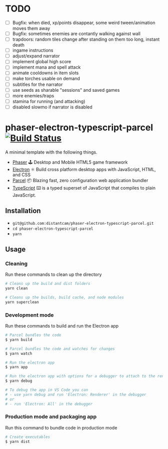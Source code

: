 # TODO

- [ ] Bugfix: when died, xp/points disappear, some weird tween/animation moves them away
- [ ] Bugfix: sometimes enemies are contantly walking against wall
- [ ] trapdoors: random tiles change after standing on them too long, instant death
- [ ] ingame instructions
- [ ] adjust/expand narrator
- [ ] implement global high score
- [ ] implement mana and spell attack
- [ ] animate cooldowns in item slots
- [ ] make torches usable on demand
- [ ] subtitles for the narrator
- [ ] use seeds as sharable "sessions" and saved games
- [ ] more enemies/traps
- [ ] stamina for running (and attacking)
- [ ] disabled slowmo if narrator is disabled

# phaser-electron-typescript-parcel [![Build Status](https://travis-ci.org/distantcam/phaser-electron-typescript-parcel.svg?branch=master)](https://travis-ci.org/distantcam/phaser-electron-typescript-parcel)

A minimal template with the following things.

- [Phaser](https://phaser.io/) 🕹️ Desktop and Mobile HTML5 game framework
- [Electron](https://electronjs.org/) ⚛️ Build cross platform desktop apps with JavaScript, HTML, and CSS
- [Parcel](https://github.com/parcel-bundler/parcel) 📦 Blazing fast, zero configuration web application bundler
- [TypeScript](https://www.typescriptlang.org/) ⌨️ is a typed superset of JavaScript that compiles to plain JavaScript.

## Installation

* `git@github.com:distantcam/phaser-electron-typescript-parcel.git`
* `cd phaser-electron-typescript-parcel`
* `yarn`

## Usage

### Cleaning
Run these commands to clean up the directory
``` bash
# Cleans up the build and dist folders
yarn clean

# Cleans up the builds, build cache, and node modules
yarn superclean
```

### Development mode
Run these commands to build and run the Electron app
``` bash
# Parcel bundles the code
$ yarn build

# Parcel bundles the code and watches for changes
$ yarn watch

# Run the electron app
$ yarn app

# Run the electron app with options for a debugger to attach to the render process
$ yarn debug

# To debug the app in VS Code you can
# - use yarn debug and run 'Electron: Renderer' in the debugger
# or
# - run 'Electron: All' in the debugger
```

### Production mode and packaging app
Run this command to bundle code in production mode
``` bash
# Create executables
$ yarn dist
```

